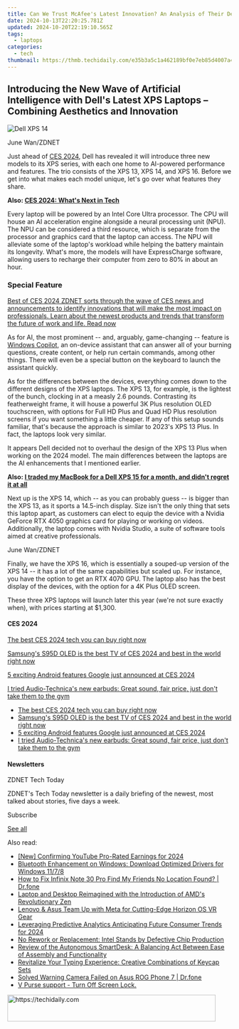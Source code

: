 ```yaml
---
title: Can We Trust McAfee's Latest Innovation? An Analysis of Their Deepfake Audio Detector Powered by Artificial Intelligence
date: 2024-10-13T22:20:25.781Z
updated: 2024-10-20T22:19:10.565Z
tags:
  - laptops
categories:
  - tech
thumbnail: https://thmb.techidaily.com/e35b3a5c1a462189bf0e7eb85d4007a41df15f6c2fae50b407ca5b13b61d24c2.jpg
---
```


## Introducing the New Wave of Artificial Intelligence with Dell's Latest XPS Laptops – Combining Aesthetics and Innovation

![Dell XPS 14](https://www.zdnet.com/a/img/resize/312c12a1f227f2063f736624368ec85d28065e5e/2024/01/04/d3046b31-48bf-410b-a5c9-9e5c036f1dd7/ru09j7k.jpg?auto=webp&width=1280)

June Wan/ZDNET

Just ahead of [CES 2024](https://www.zdnet.com/topic/ces-2024/), Dell has revealed it will introduce three new models to its XPS series, with each one home to AI-powered performance and features. The trio consists of the XPS 13, XPS 14, and XPS 16\. Before we get into what makes each model unique, let's go over what features they share.

**Also: [CES 2024: What's Next in Tech](https://www.zdnet.com/collection/ces-2024-whats-next-in-tech/)**

Every laptop will be powered by an Intel Core Ultra processor. The CPU will house an AI acceleration engine alongside a neural processing unit (NPU). The NPU can be considered a third resource, which is separate from the processor and graphics card that the laptop can access. The NPU will alleviate some of the laptop's workload while helping the battery maintain its longevity. What's more, the models will have ExpressCharge software, allowing users to recharge their computer from zero to 80% in about an hour.

### Special Feature

[Best of CES 2024 ZDNET sorts through the wave of CES news and announcements to identify innovations that will make the most impact on professionals. Learn about the newest products and trends that transform the future of work and life.  Read now](https://www.zdnet.com/collection/ces-2024/)

As for AI, the most prominent -- and, arguably, game-changing -- feature is [Windows Copilot](https://www.zdnet.com/article/microsoft-adding-more-ai-smarts-to-windows-11-via-copilot-and-dev-home/), an on-device assistant that can answer all of your burning questions, create content, or help run certain commands, among other things. There will even be a special button on the keyboard to launch the assistant quickly.

As for the differences between the devices, everything comes down to the different designs of the XPS laptops. The XPS 13, for example, is the lightest of the bunch, clocking in at a measly 2.6 pounds. Contrasting its featherweight frame, it will house a powerful 3K Plus resolution OLED touchscreen, with options for Full HD Plus and Quad HD Plus resolution screens if you want something a little cheaper. If any of this setup sounds familiar, that's because the approach is similar to 2023's XPS 13 Plus. In fact, the laptops look very similar.

It appears Dell decided not to overhaul the design of the XPS 13 Plus when working on the 2024 model. The main differences between the laptops are the AI enhancements that I mentioned earlier.

**Also: [I traded my MacBook for a Dell XPS 15 for a month, and didn't regret it at all](https://www.zdnet.com/article/i-traded-my-macbook-for-a-dell-xps-15-for-a-month-and-didnt-regret-it-at-all/)**

Next up is the XPS 14, which -- as you can probably guess -- is bigger than the XPS 13, as it sports a 14.5-inch display. Size isn't the only thing that sets this laptop apart, as customers can elect to equip the device with a Nvidia GeForce RTX 4050 graphics card for playing or working on videos. Additionally, the laptop comes with Nvidia Studio, a suite of software tools aimed at creative professionals.

June Wan/ZDNET

Finally, we have the XPS 16, which is essentially a souped-up version of the XPS 14 -- it has a lot of the same capabilities but scaled up. For instance, you have the option to get an RTX 4070 GPU. The laptop also has the best display of the devices, with the option for a 4K Plus OLED screen.

These three XPS laptops will launch later this year (we're not sure exactly when), with prices starting at $1,300.

#### CES 2024

[The best CES 2024 tech you can buy right now](https://www.zdnet.com/article/the-best-ces-2024-tech-you-can-buy-right-now/ "The best CES 2024 tech you can buy right now")

[Samsung's S95D OLED is the best TV of CES 2024 and best in the world right now](https://www.zdnet.com/article/best-tv-of-ces-2024-samsung-s95d-oled/ "Samsung's S95D OLED is the best TV of CES 2024 and best in the world right now")

[5 exciting Android features Google just announced at CES 2024](https://www.zdnet.com/article/5-exciting-android-features-google-just-announced-at-ces-2024/ "5 exciting Android features Google just announced at CES 2024")

[I tried Audio-Technica's new earbuds: Great sound, fair price, just don't take them to the gym](https://www.zdnet.com/article/i-tried-audio-technicas-new-earbuds-great-sound-fair-price-just-dont-take-them-to-the-gym/ "I tried Audio-Technica's new earbuds: Great sound, fair price, just don't take them to the gym")

* [The best CES 2024 tech you can buy right now](https://www.zdnet.com/article/the-best-ces-2024-tech-you-can-buy-right-now/ "The best CES 2024 tech you can buy right now")
* [Samsung's S95D OLED is the best TV of CES 2024 and best in the world right now](https://www.zdnet.com/article/best-tv-of-ces-2024-samsung-s95d-oled/ "Samsung's S95D OLED is the best TV of CES 2024 and best in the world right now")
* [5 exciting Android features Google just announced at CES 2024](https://www.zdnet.com/article/5-exciting-android-features-google-just-announced-at-ces-2024/ "5 exciting Android features Google just announced at CES 2024")
* [I tried Audio-Technica's new earbuds: Great sound, fair price, just don't take them to the gym](https://www.zdnet.com/article/i-tried-audio-technicas-new-earbuds-great-sound-fair-price-just-dont-take-them-to-the-gym/ "I tried Audio-Technica's new earbuds: Great sound, fair price, just don't take them to the gym")

#### Newsletters

ZDNET Tech Today

ZDNET's Tech Today newsletter is a daily briefing of the newest, most talked about stories, five days a week.

 Subscribe

[See all](https://www.zdnet.com/newsletters/)

<ins class="adsbygoogle"
     style="display:block"
     data-ad-format="autorelaxed"
     data-ad-client="ca-pub-7571918770474297"
     data-ad-slot="1223367746"></ins>

<ins class="adsbygoogle"
     style="display:block"
     data-ad-client="ca-pub-7571918770474297"
     data-ad-slot="8358498916"
     data-ad-format="auto"
     data-full-width-responsive="true"></ins>

<span class="atpl-alsoreadstyle">Also read:</span>
<div><ul>
<li><a href="https://youtube-lab.techidaily.com/onfirming-youtube-pro-rated-earnings-for-2024/"><u>[New] Confirming YouTube Pro-Rated Earnings for 2024</u></a></li>
<li><a href="https://hardware-help.techidaily.com/bluetooth-enhancement-on-windows-download-optimized-drivers-for-windows-1178/"><u>Bluetooth Enhancement on Windows: Download Optimized Drivers for Windows 11/7/8</u></a></li>
<li><a href="https://fake-location.techidaily.com/how-to-fix-infinix-note-30-pro-find-my-friends-no-location-found-drfone-by-drfone-virtual-android/"><u>How to Fix Infinix Note 30 Pro Find My Friends No Location Found? | Dr.fone</u></a></li>
<li><a href="https://hardware-reviews.techidaily.com/laptop-and-desktop-reimagined-with-the-introduction-of-amds-revolutionary-zen/"><u>Laptop and Desktop Reimagined with the Introduction of AMD's Revolutionary Zen</u></a></li>
<li><a href="https://hardware-reviews.techidaily.com/lenovo-and-asus-team-up-with-meta-for-cutting-edge-horizon-os-vr-gear/"><u>Lenovo & Asus Team Up with Meta for Cutting-Edge Horizon OS VR Gear</u></a></li>
<li><a href="https://extra-skills.techidaily.com/leveraging-predictive-analytics-anticipating-future-consumer-trends-for-2024/"><u>Leveraging Predictive Analytics Anticipating Future Consumer Trends for 2024</u></a></li>
<li><a href="https://hardware-reviews.techidaily.com/no-rework-or-replacement-intel-stands-by-defective-chip-production/"><u>No Rework or Replacement: Intel Stands by Defective Chip Production</u></a></li>
<li><a href="https://hardware-reviews.techidaily.com/review-of-the-autonomous-smartdesk-a-balancing-act-between-ease-of-assembly-and-functionality/"><u>Review of the Autonomous SmartDesk: A Balancing Act Between Ease of Assembly and Functionality</u></a></li>
<li><a href="https://hardware-reviews.techidaily.com/revitalize-your-typing-experience-creative-combinations-of-keycap-sets/"><u>Revitalize Your Typing Experience: Creative Combinations of Keycap Sets</u></a></li>
<li><a href="https://fix-guide.techidaily.com/solved-warning-camera-failed-on-asus-rog-phone-7-drfone-by-drfone-fix-android-problems-fix-android-problems/"><u>Solved Warning Camera Failed on Asus ROG Phone 7 | Dr.fone</u></a></li>
<li><a href="https://techidaily.com/v-purse-support-turn-off-screen-lock-by-drfone-android-unlock-android-unlock/"><u>V Purse support - Turn Off Screen Lock.</u></a></li>
</ul></div>

<!-- affiliate ads begin -->
<a href="https://aligracehair.sjv.io/c/5597632/2135404/19272" target="_top" id="2135404">
  <img src="//a.impactradius-go.com/display-ad/19272-2135404" border="0" alt="https://techidaily.com" width="468" height="60"/>
</a>
<img height="0" width="0" src="https://aligracehair.sjv.io/i/5597632/2135404/19272" style="position:absolute;visibility:hidden;" border="0" />
<!-- affiliate ads end -->

